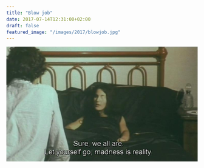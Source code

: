```yaml
---
title: "Blow job"
date: 2017-07-14T12:31:00+02:00
draft: false
featured_image: "/images/2017/blowjob.jpg"
---
```


![blowjob](/images/2017/blowjob.jpg)